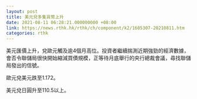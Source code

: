 ```yaml
---
layout: post
title: 美元兌多隻貨幣上升
date: 2021-08-11 06:28:21.000000000 +08:00
link: https://news.rthk.hk/rthk/ch/component/k2/1605307-20210811.htm
categories: rthk
---
```


美元匯價上升，兌歐元觸及逾4個月高位。投資者繼續揣測近期強勁的經濟數據，會否令聯儲局很快開始縮減買債規模，正等待月底舉行的央行總裁會議，尋找聯儲局發出的信號。

歐元兌美元跌至1.172。

美元兌日圓升至110.5以上。
